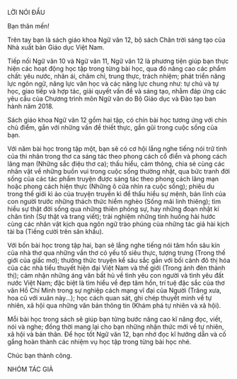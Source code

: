 LỜI NÓI ĐẦU

Bạn thân mến!

Trên tay bạn là sách giáo khoa Ngữ văn 12, bộ sách Chân trời sáng tạo của Nhà xuất bản Giáo dục Việt Nam.

Tiếp nối Ngữ văn 10 và Ngữ văn 11, Ngữ văn 12 là phương tiện giúp bạn thực hiện các hoạt động học tập trong từng bài học, qua đó nâng cao các phẩm chất: yêu nước, nhân ái, chăm chỉ, trung thực, trách nhiệm; phát triển năng lực ngôn ngữ, năng lực văn học và các năng lực chung như: tự chủ và tự học, giao tiếp và hợp tác, giải quyết vấn đề và sáng tạo, nhằm đáp ứng các yêu cầu của Chương trình môn Ngữ văn do Bộ Giáo dục và Đào tạo ban hành năm 2018.

Sách giáo khoa Ngữ văn 12 gồm hai tập, có chín bài học tương ứng với chín chủ điểm, gắn với những vấn đề thiết thực, gần gũi trong cuộc sống của bạn.

Với năm bài học trong tập một, bạn sẽ có cơ hội lắng nghe tiếng nói trữ tình của thi nhân trong thơ ca sáng tác theo phong cách cổ điển và phong cách lãng mạn (Những sắc điệu thơ ca); thấu hiểu, cảm thông, chia sẻ cùng các nhân vật về những buồn vui trong cuộc sống thường nhật, qua bức tranh đời sống của các tác phẩm truyện được sáng tác theo phong cách lãng mạn hoặc phong cách hiện thực (Những ô cửa nhìn ra cuộc sống); phiêu du trong thế giới kì ảo của truyện truyền kì để thấu hiểu sự mệnh, bản lĩnh của con người trước những thách thức hiểm nghèo (Sống mãi linh thiêng); tìm hiểu sự thật đời sống qua những thiên phóng sự, hay những đoạn nhật kí chân tình (Sự thật và trang viết); trải nghiệm những tình huống hài hước cùng các nhân vật kịch qua ngôn ngữ trào phúng của những tác giả hài kịch tài ba (Tiếng cười trên sân khấu).

Với bốn bài học trong tập hai, bạn sẽ lắng nghe tiếng nói tâm hồn sâu kín của nhà thơ qua những vần thơ có yếu tố siêu thực, tượng trưng (Trong thế giới của giấc mơ); thưởng thức truyện kể sâu sắc gắn với bối cảnh đô thị hóa của các nhà tiểu thuyết hiện đại Việt Nam và thế giới (Trong ánh đèn thành thị); cảm nhận những áng văn bất hủ về tình yêu con người và tình yêu đất nước Việt Nam; đặc biệt là tìm hiểu về đẹp tâm hồn, trí tuệ đặc sắc của thơ văn Hồ Chí Minh trong sự nghiệp cách mạng vĩ đại của Người (Trăng xưa, hoa cũ với xuân này...); học cách quan sát, ghi chép thuyết minh về tự nhiên, xã hội qua những văn bản thông tin (Khám phá tự nhiên và xã hội).

Mỗi bài học trong sách sẽ giúp bạn từng bước nâng cao kĩ năng đọc, viết, nói và nghe; đồng thời mang lại cho bạn những nhận thức mới về tự nhiên, xã hội và bản thân. Để học tốt Ngữ văn 12, bạn nhớ đọc kĩ hướng dẫn và cố gắng hoàn thành các nhiệm vụ học tập trong từng bài học nhé.

Chúc bạn thành công.

NHÓM TÁC GIẢ